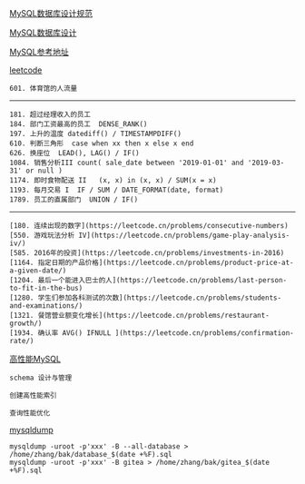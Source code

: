 
[MySQL数据库设计规范](./MySQL数据库设计规范.md)

[MySQL数据库设计](./MySQL数据库设计.md)

[MySQL参考地址](./MySQL参考地址.md)

[leetcode](./leetcode.md)

    601. 体育馆的人流量
---

    181. 超过经理收入的员工
    184. 部门工资最高的员工  DENSE_RANK()
    197. 上升的温度 datediff() / TIMESTAMPDIFF()
    610. 判断三角形  case when xx then x else x end
    626. 换座位  LEAD(), LAG() / IF()
    1084. 销售分析III count( sale_date between '2019-01-01' and '2019-03-31' or null ) 
    1174. 即时食物配送 II   (x, x) in (x, x) / SUM(x = x)
    1193. 每月交易 I  IF / SUM / DATE_FORMAT(date, format)
    1789. 员工的直属部门  UNION / IF()

---

    [180. 连续出现的数字](https://leetcode.cn/problems/consecutive-numbers)
    [550. 游戏玩法分析 IV](https://leetcode.cn/problems/game-play-analysis-iv/)
    [585. 2016年的投资](https://leetcode.cn/problems/investments-in-2016)
    [1164. 指定日期的产品价格](https://leetcode.cn/problems/product-price-at-a-given-date/)
    [1204. 最后一个能进入巴士的人](https://leetcode.cn/problems/last-person-to-fit-in-the-bus)
    [1280. 学生们参加各科测试的次数](https://leetcode.cn/problems/students-and-examinations/)
    [1321. 餐馆营业额变化增长](https://leetcode.cn/problems/restaurant-growth/)
    [1934. 确认率 AVG() IFNULL ](https://leetcode.cn/problems/confirmation-rate/)  

[高性能MySQL](./高性能MySQL.md)

    schema 设计与管理

    创建高性能索引

    查询性能优化

[mysqldump](./mysqldump.md)

    mysqldump -uroot -p'xxx' -B --all-database > /home/zhang/bak/database_$(date +%F).sql
    mysqldump -uroot -p'xxx' -B gitea > /home/zhang/bak/gitea_$(date +%F).sql
